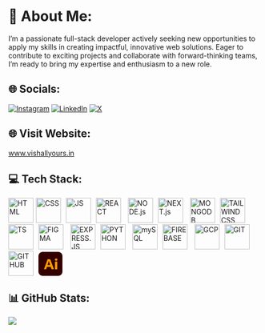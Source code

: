 # 💫 About Me:
I’m a passionate full-stack developer actively seeking new opportunities to apply my skills in creating impactful, innovative web solutions. Eager to contribute to exciting projects and collaborate with forward-thinking teams, I’m ready to bring my expertise and enthusiasm to a new role.


## 🌐 Socials:
[![Instagram](https://img.shields.io/badge/Instagram-%23E4405F.svg?logo=Instagram&logoColor=white)](https://instagram.com/Vishallyours) [![LinkedIn](https://img.shields.io/badge/LinkedIn-%230077B5.svg?logo=linkedin&logoColor=white)](https://linkedin.com/in/vishallyours) [![X](https://img.shields.io/badge/X-black.svg?logo=X&logoColor=white)](https://x.com/iVishalSain) 


## 🌐 Visit Website:
<a href="https://vishallyours.vercel.app">www.vishallyours.in 
</a>



## 💻 Tech Stack:
<img src="https://user-images.githubusercontent.com/25181517/192158954-f88b5814-d510-4564-b285-dff7d6400dad.png" alt="HTML" width="50" height="auto" style="margin-right:5px;"><img src="https://user-images.githubusercontent.com/25181517/183898674-75a4a1b1-f960-4ea9-abcb-637170a00a75.png" alt="CSS" width="50" height="auto" style="margin-right: 10px;"><img src="https://user-images.githubusercontent.com/25181517/117447155-6a868a00-af3d-11eb-9cfe-245df15c9f3f.png" alt="JS" width="50" height="auto" style="margin-right: 10px;"><img src="https://user-images.githubusercontent.com/25181517/183897015-94a058a6-b86e-4e42-a37f-bf92061753e5.png" alt="REACT" width="50" height="auto" style="margin-right: 10px;">
<img src="https://user-images.githubusercontent.com/25181517/183568594-85e280a7-0d7e-4d1a-9028-c8c2209e073c.png" alt="NODE.js" width="50" height="auto" style="margin-right: 10px;"><img src="https://github.com/marwin1991/profile-technology-icons/assets/136815194/5f8c622c-c217-4649-b0a9-7e0ee24bd704" alt="NEXT.js" width="50" height="auto" style="margin-right: 10px;">
<img src="https://user-images.githubusercontent.com/25181517/182884177-d48a8579-2cd0-447a-b9a6-ffc7cb02560e.png" alt="MONGODB" width="50" height="auto" style="margin-right: 10px;"><img src="https://user-images.githubusercontent.com/25181517/202896760-337261ed-ee92-4979-84c4-d4b829c7355d.png" alt="TAILWINDCSS" width="50" height="auto" style="margin-right: 10px;">
<img src="https://user-images.githubusercontent.com/25181517/183890598-19a0ac2d-e88a-4005-a8df-1ee36782fde1.png" alt="TS" width="50" height="auto" style="margin-right: 10px;"><img src="https://user-images.githubusercontent.com/25181517/189715289-df3ee512-6eca-463f-a0f4-c10d94a06b2f.png" alt="FIGMA" width="50" height="auto" style="margin-right: 10px;">
<img src="https://user-images.githubusercontent.com/25181517/183859966-a3462d8d-1bc7-4880-b353-e2cbed900ed6.png" alt="EXPRESS.JS" width="50" height="auto" style="margin-right: 10px;"><img src="https://user-images.githubusercontent.com/25181517/183423507-c056a6f9-1ba8-4312-a350-19bcbc5a8697.png" alt="PYTHON" width="50" height="auto" style="margin-right: 10px;">
<img src="https://user-images.githubusercontent.com/25181517/183896128-ec99105a-ec1a-4d85-b08b-1aa1620b2046.png" alt="mySQL" width="50" height="auto" style="margin-right: 10px;"><img src="https://user-images.githubusercontent.com/25181517/189716855-2c69ca7a-5149-4647-936d-780610911353.png" alt="FIREBASE" width="50" height="auto" style="margin-right: 10px;">
<img src="https://user-images.githubusercontent.com/25181517/183911547-990692bc-8411-4878-99a0-43506cdb69cf.png" alt="GCP" width="50" height="auto" style="margin-right: 10px;"><img src="https://user-images.githubusercontent.com/25181517/192108372-f71d70ac-7ae6-4c0d-8395-51d8870c2ef0.png" alt="GIT" width="50" height="auto" style="margin-right: 10px;">
<img src="https://user-images.githubusercontent.com/25181517/192108374-8da61ba1-99ec-41d7-80b8-fb2f7c0a4948.png" alt="GITHUB" width="50" height="auto" style="margin-right: 10px;"><svg width="48" height="48" viewBox="0 0 48 48" fill="none" xmlns="http://www.w3.org/2000/svg" style="margin-right: 10px;">
<path d="M8.5 0H39.5C44.2 0 48 3.89744 48 8.71795V39.2821C48 44.1026 44.2 48 39.5 48H8.5C3.8 48 0 44.1026 0 39.2821V8.71795C0 3.89744 3.8 0 8.5 0Z" fill="#330000"/>
<path fill-rule="evenodd" clip-rule="evenodd" d="M17.0649 30.1025H24.5604L26.2127 34.6556C26.253 34.7895 26.394 34.8851 26.5351 34.866H30.7463C30.9477 34.866 31.0082 34.7703 30.9477 34.5599L23.5933 14.8556C23.5731 14.7599 23.4925 14.7025 23.3313 14.7025H18.1731H18.1127C18.0119 14.7216 17.9313 14.8173 17.9515 14.9129C17.9515 15.3338 17.9112 15.7547 17.8306 16.1564C17.7735 16.3191 17.7265 16.4721 17.6825 16.6156C17.6643 16.6746 17.6467 16.732 17.6291 16.7877L11.141 34.5216C11.0806 34.7512 11.141 34.866 11.3627 34.866H15.1507C15.3321 34.8851 15.4933 34.7703 15.5336 34.5982L17.0649 30.1025ZM23.3515 26.219H18.2336C18.5358 25.4156 18.838 24.5164 19.1201 23.5408C19.3197 22.9486 19.5116 22.3564 19.7005 21.7733C19.8168 21.4146 19.9319 21.0592 20.047 20.7095C20.3291 19.8869 20.5507 19.0643 20.7321 18.2416H20.7724C20.851 18.4976 20.9296 18.7654 21.0117 19.0452C21.0769 19.2672 21.1443 19.4968 21.2157 19.7338C21.3769 20.2886 21.5582 20.8434 21.7597 21.4364C21.8604 21.7329 21.9561 22.0247 22.0519 22.3164C22.1476 22.6082 22.2433 22.8999 22.344 23.1964C22.5254 23.7703 22.7067 24.3251 22.888 24.8416C23.0694 25.339 23.2306 25.8173 23.3515 26.219Z" fill="#FF9A00"/>
<path fill-rule="evenodd" clip-rule="evenodd" d="M33.547 17.3043C34.0306 17.7443 34.6753 17.993 35.3403 17.9739C36.0253 18.0121 36.7104 17.7634 37.1739 17.3043C37.6574 16.826 37.8992 16.1947 37.8791 15.5443C37.8992 14.913 37.6574 14.3008 37.2142 13.8417C36.7709 13.4017 36.1664 13.1721 35.3806 13.1721C34.7156 13.1721 34.0709 13.4017 33.5873 13.8417C33.1037 14.2817 32.8418 14.8939 32.8619 15.5443C32.8418 16.1947 33.0836 16.826 33.547 17.3043ZM33.0836 19.8486V34.5791C33.0836 34.7704 33.1843 34.8852 33.3858 34.8852H37.335C37.5164 34.8852 37.597 34.7895 37.597 34.5791V19.8486C37.597 19.6765 37.5164 19.5808 37.335 19.5808H33.3455C33.1642 19.5808 33.0836 19.6573 33.0836 19.8486Z" fill="#FF9A00"/>
</svg>

## 📊 GitHub Stats:
![](https://github-readme-stats.vercel.app/api/top-langs/?username=Vishallyours&theme=aura&hide_border=false&include_all_commits=false&count_private=true&layout=compact)

<!-- Proudly created with GPRM ( https://gprm.itsvg.in ) -->
